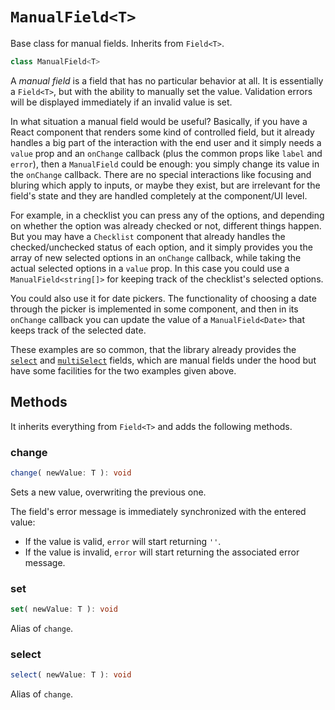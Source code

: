 # `ManualField<T>`

Base class for manual fields. Inherits from `Field<T>`.

```ts
class ManualField<T>
```

A *manual field* is a field that has no particular behavior at all. It is essentially a `Field<T>`, but with the ability to manually set the value. Validation errors will be displayed immediately if an invalid value is set.

In what situation a manual field would be useful? Basically, if you have a React component that renders some kind of controlled field, but it already handles a big part of the interaction with the end user and it simply needs a `value` prop and an `onChange` callback (plus the common props like `label` and `error`), then a `ManualField` could be enough: you simply change its value in the `onChange` callback. There are no special interactions like focusing and bluring which apply to inputs, or maybe they exist, but are irrelevant for the field's state and they are handled completely at the component/UI level.

For example, in a checklist you can press any of the options, and depending on whether the option was already checked or not, different things happen. But you may have a `Checklist` component that already handles the checked/unchecked status of each option, and it simply provides you the array of new selected options in an `onChange` callback, while taking the actual selected options in a `value` prop. In this case you could use a `ManualField<string[]>` for keeping track of the checklist's selected options.

You could also use it for date pickers. The functionality of choosing a date through the picker is implemented in some component, and then in its `onChange` callback you can update the value of a `ManualField<Date>` that keeps track of the selected date.

These examples are so common, that the library already provides the [`select`](./select.md) and [`multiSelect`](multiSelect.md) fields, which are manual fields under the hood but have some facilities for the two examples given above.

## Methods
It inherits everything from `Field<T>` and adds the following methods.

### change

```ts
change( newValue: T ): void
```

Sets a new value, overwriting the previous one.

The field's error message is immediately synchronized with the entered value:
- If the value is valid, `error` will start returning `''`.
- If the value is invalid, `error` will start returning the associated error message.

### set

```ts
set( newValue: T ): void
```

Alias of `change`.

### select

```ts
select( newValue: T ): void
```

Alias of `change`.
